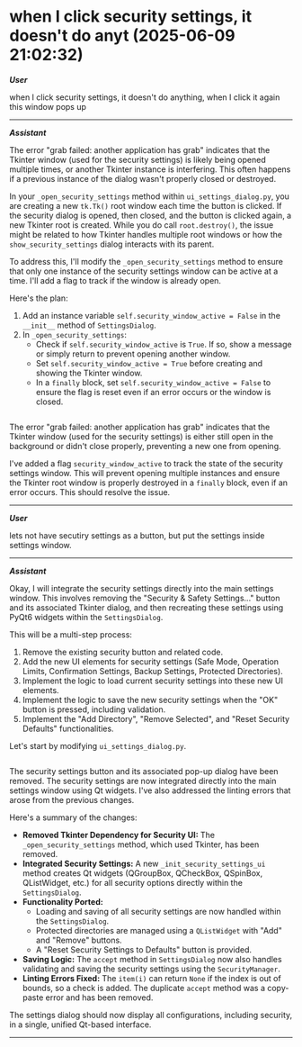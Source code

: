 <!-- Generated by SpecStory -->

# when I click security settings, it doesn't do anyt (2025-06-09 21:02:32)

_**User**_

when I click security settings, it doesn't do anything, when I click it again this window pops up

---

_**Assistant**_

The error "grab failed: another application has grab" indicates that the Tkinter window (used for the security settings) is likely being opened multiple times, or another Tkinter instance is interfering. This often happens if a previous instance of the dialog wasn't properly closed or destroyed.

In your `_open_security_settings` method within `ui_settings_dialog.py`, you are creating a new `tk.Tk()` root window each time the button is clicked. If the security dialog is opened, then closed, and the button is clicked again, a new Tkinter root is created. While you do call `root.destroy()`, the issue might be related to how Tkinter handles multiple root windows or how the `show_security_settings` dialog interacts with its parent.

To address this, I'll modify the `_open_security_settings` method to ensure that only one instance of the security settings window can be active at a time. I'll add a flag to track if the window is already open.

Here's the plan:
1. Add an instance variable `self.security_window_active = False` in the `__init__` method of `SettingsDialog`.
2. In `_open_security_settings`:
    - Check if `self.security_window_active` is `True`. If so, show a message or simply return to prevent opening another window.
    - Set `self.security_window_active = True` before creating and showing the Tkinter window.
    - In a `finally` block, set `self.security_window_active = False` to ensure the flag is reset even if an error occurs or the window is closed. 
````

````
The error "grab failed: another application has grab" indicates that the Tkinter window (used for the security settings) is either still open in the background or didn't close properly, preventing a new one from opening.

I've added a flag `security_window_active` to track the state of the security settings window. This will prevent opening multiple instances and ensure the Tkinter root window is properly destroyed in a `finally` block, even if an error occurs. This should resolve the issue.

---

_**User**_

lets not have secutiry settings as a button, but put the settings inside settings window.

---

_**Assistant**_

Okay, I will integrate the security settings directly into the main settings window. This involves removing the "Security & Safety Settings..." button and its associated Tkinter dialog, and then recreating these settings using PyQt6 widgets within the `SettingsDialog`.

This will be a multi-step process:
1.  Remove the existing security button and related code.
2.  Add the new UI elements for security settings (Safe Mode, Operation Limits, Confirmation Settings, Backup Settings, Protected Directories).
3.  Implement the logic to load current security settings into these new UI elements.
4.  Implement the logic to save the new security settings when the "OK" button is pressed, including validation.
5.  Implement the "Add Directory", "Remove Selected", and "Reset Security Defaults" functionalities.

Let's start by modifying `ui_settings_dialog.py`. 
````

````
The security settings button and its associated pop-up dialog have been removed. The security settings are now integrated directly into the main settings window using Qt widgets. I've also addressed the linting errors that arose from the previous changes.

Here's a summary of the changes:

*   **Removed Tkinter Dependency for Security UI:** The `_open_security_settings` method, which used Tkinter, has been removed.
*   **Integrated Security Settings:** A new `_init_security_settings_ui` method creates Qt widgets (QGroupBox, QCheckBox, QSpinBox, QListWidget, etc.) for all security options directly within the `SettingsDialog`.
*   **Functionality Ported:**
    *   Loading and saving of all security settings are now handled within the `SettingsDialog`.
    *   Protected directories are managed using a `QListWidget` with "Add" and "Remove" buttons.
    *   A "Reset Security Settings to Defaults" button is provided.
*   **Saving Logic:** The `accept` method in `SettingsDialog` now also handles validating and saving the security settings using the `SecurityManager`.
*   **Linting Errors Fixed:** The `item(i)` can return `None` if the index is out of bounds, so a check is added. The duplicate `accept` method was a copy-paste error and has been removed.

The settings dialog should now display all configurations, including security, in a single, unified Qt-based interface.

---


